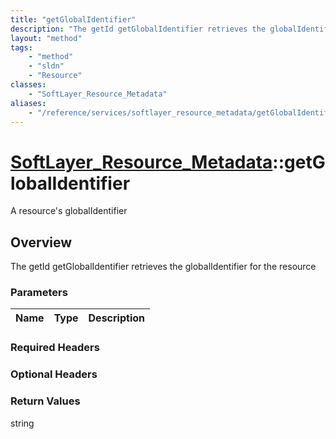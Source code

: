 ```yaml
---
title: "getGlobalIdentifier"
description: "The getId getGlobalIdentifier retrieves the globalIdentifier for the resource"
layout: "method"
tags:
    - "method"
    - "sldn"
    - "Resource"
classes:
    - "SoftLayer_Resource_Metadata"
aliases:
    - "/reference/services/softlayer_resource_metadata/getGlobalIdentifier"
---
```

# [SoftLayer_Resource_Metadata](/reference/services/SoftLayer_Resource_Metadata)::getGlobalIdentifier

A resource's globalIdentifier


## Overview 
The getId getGlobalIdentifier retrieves the globalIdentifier for the resource

### Parameters 
|Name | Type | Description |
| --- | --- | --- |


### Required Headers

### Optional Headers

### Return Values
string


